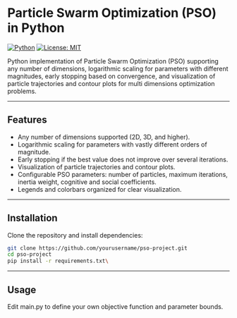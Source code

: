 # Particle Swarm Optimization (PSO) in Python

[![Python](https://img.shields.io/badge/python-3.10-blue)](https://www.python.org/)
[![License: MIT](https://img.shields.io/badge/License-MIT-yellow.svg)](LICENSE)

Python implementation of Particle Swarm Optimization (PSO) supporting any number of dimensions, logarithmic scaling for parameters with different magnitudes, early stopping based on convergence, and visualization of particle trajectories and contour plots for multi dimensions optimization problems.

---

## Features

- Any number of dimensions supported (2D, 3D, and higher).
- Logarithmic scaling for parameters with vastly different orders of magnitude.
- Early stopping if the best value does not improve over several iterations.
- Visualization of particle trajectories and contour plots.
- Configurable PSO parameters: number of particles, maximum iterations, inertia weight, cognitive and social coefficients.
- Legends and colorbars organized for clear visualization.

---

## Installation

Clone the repository and install dependencies:

```bash
git clone https://github.com/yourusername/pso-project.git
cd pso-project
pip install -r requirements.txt\
```

---

## Usage 

Edit main.py to define your own objective function and parameter bounds.
